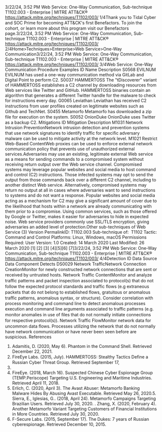 3/22/24, 3:52 PM Web Service: One-Way Communication, Sub-technique T1102.003 - Enterprise | MITRE ATT&CK®
https://attack.mitre.org/techniques/T1102/003/ 1/4Thank you to Tidal Cyber and SOC Prime for becoming ATT&CK's ﬁrst Benefactors. To join the cohort, or learn more about this program visit our
Benefactors page.3/22/24, 3:52 PM Web Service: One-Way Communication, Sub-technique T1102.003 - Enterprise | MITRE ATT&CK®
https://attack.mitre.org/techniques/T1102/003/ 2/4Home>Techniques>Enterprise>Web Service>One-Way Communication3/22/24, 3:52 PM Web Service: One-Way Communication, Sub-technique T1102.003 - Enterprise | MITRE ATT&CK®
https://attack.mitre.org/techniques/T1102/003/ 3/4Web Service: One-Way Communication
Procedure Examples
ID Name Description
S0568 EVILNUM EVILNUM has used a one-way communication method via GitLab and Digital Point to perform C2.
S0037 HAMMERTOSS The "tDiscoverer" variant of HAMMERTOSS establishes a C2 channel by downloading resources from Web
services like Twitter and GitHub. HAMMERTOSS binaries contain an algorithm that generates a different
Twitter handle for the malware to check for instructions every day.
G0065 Leviathan Leviathan has received C2 instructions from user proﬁles created on legitimate websites such as Github
and TechNet.
S0455 Metamorfo Metamorfo has downloaded a zip ﬁle for execution on the system.
S0052 OnionDuke OnionDuke uses Twitter as a backup C2.
Mitigations
ID Mitigation Description
M1031 Network Intrusion
PreventionNetwork intrusion detection and prevention systems that use network signatures to identify traﬃc for
speciﬁc adversary malware can be used to mitigate activity at the network level.
M1021 Restrict Web-Based
ContentWeb proxies can be used to enforce external network communication policy that prevents use of
unauthorized external services.Adversaries may use an existing, legitimate external Web service as a means for sending commands to a compromised system without
receiving return output over the Web service channel. Compromised systems may leverage popular websites and social media to host
command and control (C2) instructions. Those infected systems may opt to send the output from those commands back over a different C2
channel, including to another distinct Web service. Alternatively, compromised systems may return no output at all in cases where
adversaries want to send instructions to systems and do not want a response.
Popular websites and social media acting as a mechanism for C2 may give a signiﬁcant amount of cover due to the likelihood that hosts
within a network are already communicating with them prior to a compromise. Using common services, such as those offered by Google or
Twitter, makes it easier for adversaries to hide in expected noise. Web service providers commonly use SSL/TLS encryption, giving
adversaries an added level of protection.Other sub-techniques of Web Service (3)
Version PermalinkID: T1102.003
Sub-technique of:  T1102
 
Tactic: Command and Control
 
Platforms: Linux, Windows, macOS
 
Permissions Required: User
Version: 1.0
Created: 14 March 2020
Last Modiﬁed: 26 March 2020
[1]
[2]
[3]
[4][5][6]
[7]3/22/24, 3:52 PM Web Service: One-Way Communication, Sub-technique T1102.003 - Enterprise | MITRE ATT&CK®
https://attack.mitre.org/techniques/T1102/003/ 4/4Detection
ID Data Source Data Component Detects
DS0029 Network TraﬃcNetwork
Connection
CreationMonitor for newly constructed network connections that are sent or received by
untrusted hosts.
Network Traﬃc
ContentMonitor and analyze traﬃc patterns and packet inspection associated to protocol(s) that
do not follow the expected protocol standards and traﬃc ﬂows (e.g extraneous packets
that do not belong to established ﬂows, gratuitous or anomalous traﬃc patterns,
anomalous syntax, or structure). Consider correlation with process monitoring and
command line to detect anomalous processes execution and command line arguments
associated to traﬃc patterns (e.g. monitor anomalies in use of ﬁles that do not normally
initiate connections for respective protocol(s)).
Network Traﬃc
FlowMonitor network data for uncommon data ﬂows. Processes utilizing the network that do
not normally have network communication or have never been seen before are
suspicious.
References
1. Adamitis, D. (2020, May 6). Phantom in the Command Shell.
Retrieved December 22, 2021.
2. FireEye Labs. (2015, July). HAMMERTOSS: Stealthy Tactics
Deﬁne a Russian Cyber Threat Group. Retrieved September 17,
2015.
3. FireEye. (2018, March 16). Suspected Chinese Cyber
Espionage Group (TEMP.Periscope) Targeting U.S. Engineering
and Maritime Industries. Retrieved April 11, 2018.
4. Erlich, C. (2020, April 3). The Avast Abuser: Metamorfo
Banking Malware Hides By Abusing Avast Executable.
Retrieved May 26, 2020.5. Sierra, E., Iglesias, G.. (2018, April 24). Metamorfo Campaigns
Targeting Brazilian Users. Retrieved July 30, 2020.
 . Zhang, X. (2020, February 4). Another Metamorfo Variant
Targeting Customers of Financial Institutions in More
Countries. Retrieved July 30, 2020.
7. F-Secure Labs. (2015, September 17). The Dukes: 7 years of
Russian cyberespionage. Retrieved December 10, 2015.